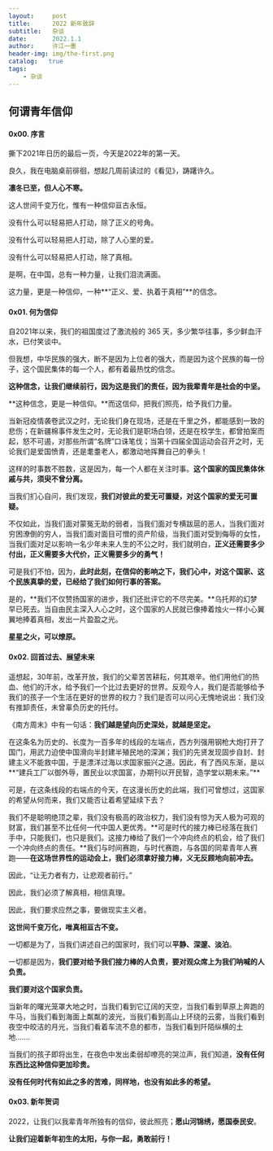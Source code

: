 ```yaml
---
layout:     post
title:      2022 新年致辞
subtitle:   杂谈
date:       2022.1.1
author:     许江一墨
header-img: img/the-first.png
catalog:   true
tags:
    - 杂谈
---
```

## 何谓青年信仰

#### 0x00. 序言

撕下2021年日历的最后一页，今天是2022年的第一天。

良久，我在电脑桌前徘徊，想起几周前读过的《看见》，踌躇许久。

**凛冬已至，但人心不寒。**

这人世间千变万化，惟有一种信仰亘古永恒。

没有什么可以轻易把人打动，除了正义的号角。

没有什么可以轻易把人打动，除了人心里的爱。

没有什么可以轻易把人打动，除了真相。

是啊，在中国，总有一种力量，让我们泪流满面。

这力量，更是一种信仰，一种**“正义、爱、执着于真相”**的信念。

#### 0x01. 何为信仰

自2021年以来，我们的祖国度过了激流般的 $365$ 天，多少繁华往事，多少鲜血汗水，已付笑谈中。

但我想，中华民族的强大，断不是因为上位者的强大，而是因为这个民族的每一份子，这个国民集体的每一个人，都有着最热忱的信念。

**这种信念，让我们继续前行，因为这是我们的责任，因为我辈青年是社会的中坚。**

**这种信念，更是一种信仰。**而这信仰，把我们照亮，给予我们力量。

当新冠疫情袭卷武汉之时，无论我们身在现场，还是在千里之外，都能感到一致的悲伤；在新疆棉事件发生之时，无论我们是职场白领，还是在校学生，都曾拍案而起，怒不可遏，对那些所谓“名牌”口诛笔伐；当第十四届全国运动会召开之时，无论我们是爱国愤青，还是耄耋老人，都激动地挥舞自己的拳头！

这样的时事数不胜数，这是因为，每一个人都在关注时事。**这个国家的国民集体休戚与共，须臾不曾分离。**

当我们扪心自问，我们发现，**我们对彼此的爱无可置疑，对这个国家的爱无可置疑。**

不仅如此，当我们面对蒙冤无助的弱者，当我们面对专横跋扈的恶人，当我们面对穷困潦倒的穷人，当我们面对面目可憎的资产阶级，当我们面对受到侮辱的女性，当我们面对足以影响一名少年未来人生的不公之时，我们就明白，**正义还需要多少付出，正义需要多大代价，正义需要多少的勇气！**

可是我们不怕，因为，**此时此刻，在信仰的影响之下，我们心中，对这个国家、这个民族真挚的爱，已经给了我们如何行事的答案。**

是的，**我们不仅赞扬国家的进步，我们还批评它的不尽完美。**乌托邦的幻梦早已死去。当自由民主深入人心之时，这个国家的人民就已像捧着烛火一样小心翼翼地捧着真相，发出一片盈盈之光。

**星星之火，可以燎原。**

#### 0x02. 回首过去、展望未来

遥想起，30年前，改革开放，我们的父辈苦苦耕耘，何其艰辛。他们用他们的热血、他们的汗水，给予我们一个比过去更好的世界。反观今人，我们是否能够给予我们的孩子一个生活在更好的世界的权力？我们是否可以问心无愧地说出：我们没有推卸责任，未曾辜负历史的托付。

《南方周末》中有一句话：**我们越是望向历史深处，就越是坚定。**

在这条名为历史的、长度为一百多年的线段的左端点，西方列强用钢枪大炮打开了国门，用武力迫使中国滑向半封建半殖民地的深渊；我们的先贤发现固步自封、封建主义不能救中国，于是漂洋过海以求国家振兴之道。因此，有了西风东渐，是以**“建兵工厂以御外辱，置民业以求国富，办期刊以开民智，造学堂以期未来。”**

可是，在这条线段的右端点的今天，在这漫长历史的此端，我们可曾想过，这国家的希望从何而来，我们又能否让着希望延续下去？

我们不是聪明绝顶之辈，我们没有极高的政治权力，我们没有惊为天人极为可观的财富，我们甚至不比任何一代中国人更优秀。**可是时代的接力棒已经落在我们手中，只能我们，也只是我们。这接力棒给了我们一个冲向终点的机会，给了我们一个冲向终点的责任。**我们与时间赛跑，与时代赛跑，与各国的同辈青年人赛跑——**在这场世界性的运动会上，我们必须拿好接力棒，义无反顾地向前冲去。**

因此，“让无力者有力，让悲观者前行。”

因此，我们必须了解真相，相信真理。

因此，我们要求应然之事，要做现实主义者。

**这世间千变万化，唯真相亘古不变。**

一切都是为了，当我们讲述自己的国家时，我们可以**平静、深邃、淡泊**。

一切都是因为，**我们要对给予我们接力棒的人负责，要对观众席上为我们呐喊的人负责。**

**我们要对这个国家负责。**

当新年的曙光笼罩大地之时，当我们看到它辽阔的天空，当我们看到草原上奔跑的牛马，当我们看到海面上粼粼的波光，当我们看到高山上环绕的云雾，当我们看到夜空中皎洁的月光，当我们看着车流不息的都市，当我们看到阡陌纵横的土地.......

当我们的孩子即将出生，在夜色中发出柔弱却嘹亮的哭泣声，我们知道，**没有任何东西比这种信仰更加珍贵。**

**没有任何时代有如此之多的苦难，同样地，也没有如此多的希望。**

#### 0x03. 新年贺词

2022，让我们以我辈青年所独有的信仰，彼此照亮；**愿山河锦绣，愿国泰民安**。

**让我们迎着新年初生的太阳，与你一起，勇敢前行！**

